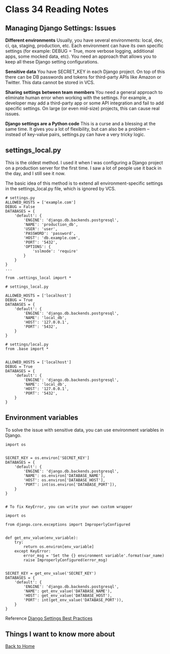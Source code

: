 # Class 34 Reading Notes

## Managing Django Settings: Issues

**Different environments** Usually, you have several environments: local, dev, ci, qa, staging, production, etc. Each environment can have its own specific settings (for example: DEBUG = True, more verbose logging, additional apps, some mocked data, etc). You need an approach that allows you to keep all these Django setting configurations.

**Sensitive data** You have SECRET_KEY in each Django project. On top of this there can be DB passwords and tokens for third-party APIs like Amazon or Twitter. This data cannot be stored in VCS.

**Sharing settings between team members** You need a general approach to eliminate human error when working with the settings. For example, a developer may add a third-party app or some API integration and fail to add specific settings. On large (or even mid-size) projects, this can cause real issues.

**Django settings are a Python code** This is a curse and a blessing at the same time. It gives you a lot of flexibility, but can also be a problem – instead of key-value pairs, settings.py can have a very tricky logic.

## settings_local.py

This is the oldest method. I used it when I was configuring a Django project on a production server for the first time. I saw a lot of people use it back in the day, and I still see it now.

The basic idea of this method is to extend all environment-specific settings in the settings_local.py file, which is ignored by VCS.

```
# settings.py
ALLOWED_HOSTS = ['example.com']
DEBUG = False
DATABASES = {
    'default': {
        'ENGINE': 'django.db.backends.postgresql',
        'NAME': 'production_db',
        'USER': 'user',
        'PASSWORD': 'password',
        'HOST': 'db.example.com',
        'PORT': '5432',
        'OPTIONS': {
            'sslmode': 'require'
        }
    }
}
...

from .settings_local import *

# settings_local.py

ALLOWED_HOSTS = ['localhost']
DEBUG = True
DATABASES = {
    'default': {
        'ENGINE': 'django.db.backends.postgresql',
        'NAME': 'local_db',
        'HOST': '127.0.0.1',
        'PORT': '5432',
    }
}

# settings/local.py
from .base import *


ALLOWED_HOSTS = ['localhost']
DEBUG = True
DATABASES = {
    'default': {
        'ENGINE': 'django.db.backends.postgresql',
        'NAME': 'local_db',
        'HOST': '127.0.0.1',
        'PORT': '5432',
    }
}
```

## Environment variables

To solve the issue with sensitive data, you can use environment variables in Django.

```
import os


SECRET_KEY = os.environ['SECRET_KEY']
DATABASES = {
    'default': {
        'ENGINE': 'django.db.backends.postgresql',
        'NAME': os.environ['DATABASE_NAME'],
        'HOST': os.environ['DATABASE_HOST'],
        'PORT': int(os.environ['DATABASE_PORT']),
    }
}


# To fix KeyError, you can write your own custom wrapper

import os

from django.core.exceptions import ImproperlyConfigured


def get_env_value(env_variable):
    try:
      	return os.environ[env_variable]
    except KeyError:
        error_msg = 'Set the {} environment variable'.format(var_name)
        raise ImproperlyConfigured(error_msg)


SECRET_KEY = get_env_value('SECRET_KEY')
DATABASES = {
    'default': {
        'ENGINE': 'django.db.backends.postgresql',
        'NAME': get_env_value('DATABASE_NAME'),
        'HOST': get_env_value('DATABASE_HOST'),
        'PORT': int(get_env_value('DATABASE_PORT')),
    }
}
```

Reference [Django Settings Best Practices](https://djangostars.com/blog/configuring-django-settings-best-practices/)  

## Things I want to know more about

[Back to Home](../../README.md)
